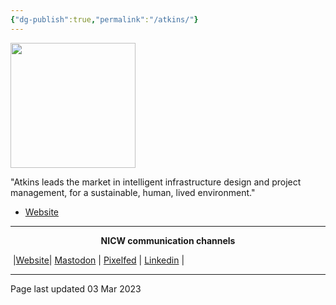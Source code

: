 ```yaml
---
{"dg-publish":true,"permalink":"/atkins/"}
---
```



<img src="https://upload.wikimedia.org/wikipedia/en/thumb/4/4e/Atkins_logo.svg/640px-Atkins_logo.svg.png" height="200">

"Atkins leads the market in intelligent infrastructure design and project management, for a sustainable, human, lived environment."

- [Website](https://www.atkinsglobal.com/homepage) 


***
<p style="text-align: center;font-weight:bold";>NICW communication channels</p>

󠁧 |[Website](https://nationalinfrastructurecommission.wales)| [Mastodon](https://toot.wales/@NICW) | [Pixelfed](https://pix.toot.wales/NICW) | [Linkedin](https://www.linkedin.com/company/26268509/) | 
***
Page last updated 03 Mar 2023